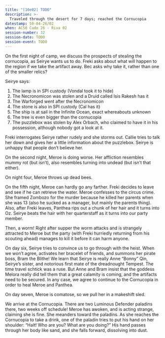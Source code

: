 ```yaml
---
title: "[10e02] TODO"
description: >-
  Traveled through the desert for 7 days; reached the Cornucopia
datestamp: 50-04-26/02
when: AC50 Cudo 26 - Rixa 02
session-number: 32
session-date: TODO
session-event: TODO
---
```


On the first night of camp, we discuss the prospects of stealing the cornucopia, as Seirye wants us to do. Freki asks about what will happen to the region if we take the artifact away. Bec asks why take it, rather than one of the smaller relics?

Seirye says:

1. The lamp is in SPI custody (Vondal took it to hide)
2. The Necronomicon was stolen and a Druid called Isis Rakesh has it
3. The Warforged went after the Necronomicon
4. The stone is also in SPI custody (Cal has it)
5. The ship is at sail in the Infinite Ocean, exact whereabouts unknown
6. The tree is even bigger than the cornucopia
7. The puzzlebox was stolen by Alex Orbach, who claimed to have it in his possession, although nobody got a look at it.

Freki interrogates Seirye rather rudely and she storms out. Callie tries to talk her down and gives her a little information about the puzzlebox. Seirye is unhappy that people don’t believe her.

On the second night, Meroe is doing worse. Her affliction resembles mummy rot (but isn’t), also resembles turning into undead (but isn’t that either).

On night four, Meroe throws up dead bees.

On the fifth night, Meroe can hardly go any farther. Freki decides to leave and see if he can retrieve the water. Meroe confesses to the circus crime. She framed Zombozo for the murder because he killed her parents when she was 13 (also he sucked as a manager, but mainly the parents thing). Also, after Freki leaves, Panthea rips out a chunk of her hair and it turns into Oz. Seirye beats the hair with her quarterstaff as it turns into our party member.

Then, a worm! Right after supper the worm attacks and is strangely attracted to Meroe but the party (with Freki hurriedly returning from his scouting ahead) manages to kill it before it can harm anyone.

On day six, Seirye tries to convince us to go through with the heist. When we won’t agree, activates her bracelet of friends, and summons her pirate boss, Bram the Blithe! We learn that Seirye is really Anne “Bonny” Qin, Seirye’s sister, and notorious first mate of the dreadnought Tempest. The time travel schtick was a ruse. But Anne and Bram insist that the goddess Melora really did tell them that a great calamity is coming, and the artifacts need to be secured. In any case, we agree to continue to the Cornucopia in order to heal Meroe and Panthea.

On day seven, Meroe is comatose, so we pull her in a makeshift sled.

We arrive at the Cornucopia. There are two Luminous Defender paladins there, two weeks off schedule! Meroe has awoken, and is acting strange, claiming she is fine. She meanders toward the paladins. As she reaches the Cornucopia to take a drink, one of the paladin tries to put his hand on her shoulder: “Halt! Who are you? What are you doing?” His hand passes through her body like sand, and she falls forward, dissolving into dust.
